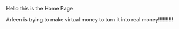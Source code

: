 Hello this is the Home Page

Arleen is trying to make virtual money to turn it into real money!!!!!!!!!!
